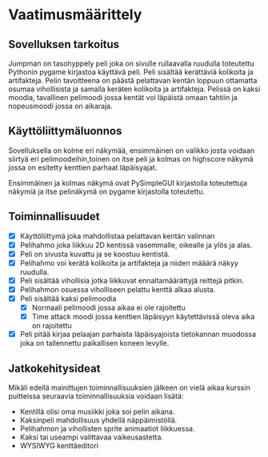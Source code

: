 # Vaatimusmäärittely

## Sovelluksen tarkoitus

Jumpman on tasohyppely peli joka on sivulle rullaavalla ruudulla toteutettu Pythonin pygame kirjastoa käyttävä peli. Peli sisältää kerättäviä kolikoita ja artifakteja. Pelin tavoitteena on päästä pelattavan kentän loppuun ottamatta osumaa vihollisista ja samalla keräten kolikoita ja artifakteja. Pelissä on kaksi moodia, tavallinen pelimoodi jossa kentät voi läpäistä omaan tahtiin ja nopeusmoodi jossa on aikaraja.   

## Käyttöliittymäluonnos

Sovelluksella on kolme eri näkymää, ensimmäinen on valikko josta voidaan siirtyä eri pelimoodeihin,toinen on itse peli ja kolmas on highscore näkymä jossa on esitetty kenttien parhaat läpäisyajat.

Ensimmäinen ja kolmas näkymä ovat PySimpleGUI kirjastolla toteutettuja näkymiä ja itse pelinäkymä on pygame kirjastolla toteutettu.

## Toiminnallisuudet

- [x] Käyttöliittymä joka mahdollistaa pelattavan kentän valinnan
- [x] Pelihahmo joka liikkuu 2D kentissä vasemmalle, oikealle ja ylös ja alas. 
- [x] Peli on sivusta kuvattu ja se koostuu kentistä.
- [x] Pelihahmo voi kerätä kolikoita ja artifakteja ja niiden määärä näkyy ruudulla.
- [x] Peli sisältää vihollisia jotka liikkuvat ennaltamäärättyjä reittejä pitkin. 
- [x] Pelihahmon osuessa viholliseen pelattu kenttä alkaa alusta. 
- [x] Peli sisältää kaksi pelimoodia
	- [x] Normaali pelimoodi jossa aikaa ei ole rajoitettu
	- [x] Time attack moodi jossa kenttien läpäisyyn käytettävissä oleva aika on rajoitettu
- [x] Peli pitää kirjaa pelaajan parhaista läpäisyajoista tietokannan muodossa joka on tallennettu paikallisen koneen levylle.

## Jatkokehitysideat

Mikäli edellä mainittujen toiminnallisuuksien jälkeen on vielä aikaa kurssin puitteissa seuraavia toiminnallisuuksia voidaan lisätä:

- Kentillä olisi oma musiikki joka soi pelin aikana.
- Kaksinpeli mahdollisuus yhdellä näppäimistöllä.
- Pelihahmon ja vihollisten sprite animaatiot liikkuessa.
- Kaksi tai useampi valittavaa vaikeusastetta.
- WYSIWYG kenttäeditori